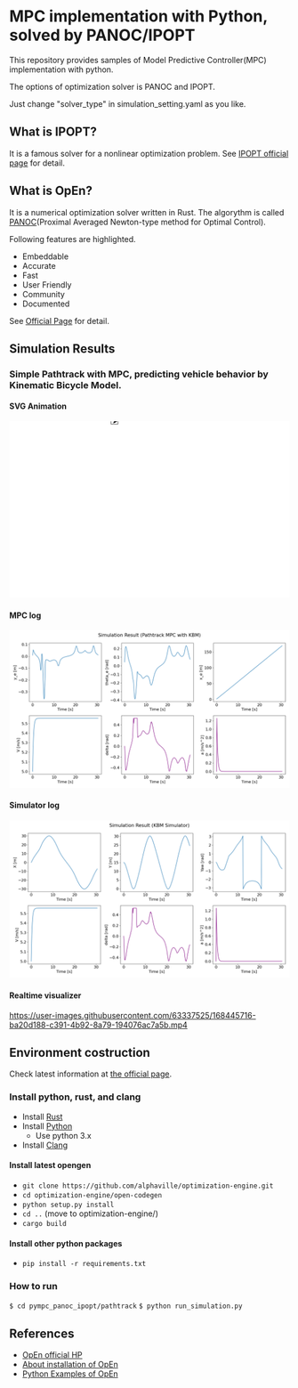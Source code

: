 # MPC implementation with Python, solved by PANOC/IPOPT
This repository provides samples of Model Predictive Controller(MPC) implementation with python. 

The options of optimization solver is PANOC and IPOPT. 

Just change "solver_type" in simulation_setting.yaml as you like. 

## What is IPOPT?
It is a famous solver for a nonlinear optimization problem.
See [IPOPT official page](https://coin-or.github.io/Ipopt/) for detail.

## What is OpEn?
It is a numerical optimization solver written in Rust. The algorythm is called [PANOC](https://arxiv.org/abs/1709.06487)(Proximal Averaged Newton-type method for Optimal Control).

Following features are highlighted.
- Embeddable
- Accurate
- Fast
- User Friendly
- Community
- Documented

See [Official Page](https://alphaville.github.io/optimization-engine/) for detail.


## Simulation Results
### Simple Pathtrack with MPC, predicting vehicle behavior by Kinematic Bicycle Model.
#### SVG Animation
![](./media/sample_result_pathtrack/trajectory.svg)
#### MPC log
![](./media/sample_result_pathtrack/mpc_result.png)
#### Simulator log
![](./media/sample_result_pathtrack/simulator_result.png)
#### Realtime visualizer
https://user-images.githubusercontent.com/63337525/168445716-ba20d188-c391-4b92-8a79-194076ac7a5b.mp4



## Environment costruction
Check latest information at [the official page](https://alphaville.github.io/optimization-engine/docs/installation).

### Install python, rust, and clang
- Install [Rust](https://www.rust-lang.org/tools/install)
- Install [Python](https://www.python.org/)
    - Use python 3.x
- Install [Clang](https://github.com/rust-lang/rust-bindgen/blob/master/book/src/requirements.md)

<!-- #### Especially for windows users who have [scoop](https://scoop.sh/), just run following commands.
- ```scoop install python```
- ```scoop install rustup``` -->

#### Install latest opengen
- ```git clone https://github.com/alphaville/optimization-engine.git```
- ```cd optimization-engine/open-codegen```
- ```python setup.py install```
- ```cd ..``` (move to optimization-engine/)
- ```cargo build```

#### Install other python packages
- ```pip install -r requirements.txt```

### How to run
```$ cd pympc_panoc_ipopt/pathtrack```
```$ python run_simulation.py```

## References
- [OpEn official HP](https://alphaville.github.io/optimization-engine/)
- [About installation of OpEn](https://alphaville.github.io/optimization-engine/docs/installation)
- [Python Examples of OpEn](https://alphaville.github.io/optimization-engine/docs/python-examples)
